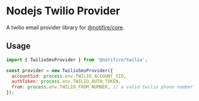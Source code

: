 # Nodejs Twilio Provider

A twilio email provider library for [@notifire/core](https://github.com/notifirehq/notifire).

## Usage

```javascript
import { TwilioSmsProvider } from '@notifire/twilio';

const provider = new TwilioSmsProvider({
  accountSid: process.env.TWILIO_ACCOUNT_SID,
  authToken: process.env.TWILIO_AUTH_TOKEN,
  from: process.env.TWILIO_FROM_NUMBER, // a valid twilio phone number
});
```
